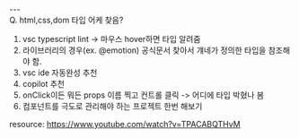 ---\
Q. html,css,dom 타입 어케 찾음?


1. vsc typescript lint -> 마우스 hover하면 타입 알려줌
2. 라이브러리의 경우(ex. @emotion) 공식문서 찾아서 걔네가 정의한 타입을 참조해야 함.
3. vsc ide 자동완성 추천
4. copilot 추천
5. onClick이든 뭐든 props 이름 찍고 컨트롤 클릭 -> 어디에 타입 박혔나 봄
6. 컴포넌트를 극도로 관리해야 하는 프로젝트 한번 해보기


resource: https://www.youtube.com/watch?v=TPACABQTHvM